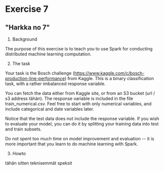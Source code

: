 # Exercise 7

"Harkka no 7"
-------------

1. Background

The purpose of this exercise is to teach you to use Spark for conducting distributed machine learning computation.

2. The task

Your task is the Bosch challenge (https://www.kaggle.com/c/bosch-production-line-performance) from Kaggle. This is a binary classification task, with a rather imbalanced response variable.

You can fetch the data either from Kaggle site, or from an S3 bucket (url / s3 address tähän). The response variable is included in the file train_numerical.csv. Feel free to start with only numerical variables, and include categorical and date variables later.

Notice that the test data does not include the response variable. If you wish to evaluate your model, you can do it by splitting your training data into test and train subsets.

Do not spent too much time on model improvement and evaluation -- it is more important that you learn to do machine learning with Spark.

3. Howto

tähän sitten teknisemmät speksit
